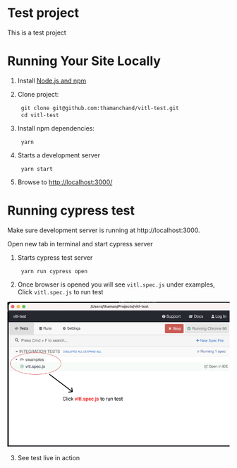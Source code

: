 # Test project
This is a test project

# Running Your Site Locally
   
1. Install [Node.js and npm](https://nodejs.org/en/)

2. Clone project:

        git clone git@github.com:thamanchand/vitl-test.git
        cd vitl-test
         
3. Install npm dependencies:

        yarn

4. Starts a development server

        yarn start

5. Browse to [http://localhost:3000/](http://localhost:3000/)

# Running cypress test

Make sure development server is running at http://localhost:3000.

Open new tab in terminal and start cypress server

1. Starts cypress test server

        yarn run cypress open

2. Once browser is opened you will see `vitl.spec.js` under examples, Click `vitl.spec.js`
   to run test

![Cypress test](cypress-test.png)


3. See test live in action
